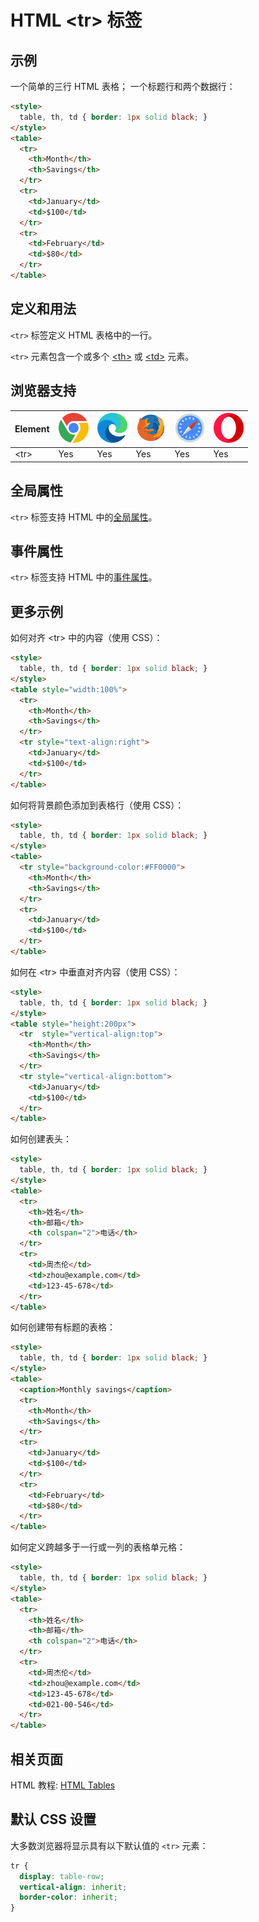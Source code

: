 HTML \<tr> 标签
===

## 示例

一个简单的三行 HTML 表格； 一个标题行和两个数据行：

```html idoc:preview:iframe
<style>
  table, th, td { border: 1px solid black; }
</style>
<table>
  <tr>
    <th>Month</th>
    <th>Savings</th>
  </tr>
  <tr>
    <td>January</td>
    <td>$100</td>
  </tr>
  <tr>
    <td>February</td>
    <td>$80</td>
  </tr>
</table>
```
<!--rehype:style=height: 110px;-->

## 定义和用法

`<tr>` 标签定义 HTML 表格中的一行。

`<tr>` 元素包含一个或多个 [\<th>](./th.md) 或 [\<td>](./td.md) 元素。

## 浏览器支持

| Element | ![chrome][1] | ![edge][2] | ![firefox][3] | ![safari][4] | ![opera][5] |
| ------- | --- | --- | --- | --- | --- |
| \<tr>   | Yes | Yes | Yes | Yes | Yes |

## 全局属性

`<tr>` 标签支持 HTML 中的[全局属性](../reference/standardattributes.md)。

## 事件属性

`<tr>` 标签支持 HTML 中的[事件属性](../reference/eventattributes.md)。

## 更多示例

如何对齐 \<tr> 中的内容（使用 CSS）：

```html idoc:preview:iframe
<style>
  table, th, td { border: 1px solid black; }
</style>
<table style="width:100%">
  <tr>
    <th>Month</th>
    <th>Savings</th>
  </tr>
  <tr style="text-align:right">
    <td>January</td>
    <td>$100</td>
  </tr>
</table>
```
<!--rehype:style=height: 110px;-->

如何将背景颜色添加到表格行（使用 CSS）：

```html idoc:preview:iframe
<style>
  table, th, td { border: 1px solid black; }
</style>
<table>
  <tr style="background-color:#FF0000">
    <th>Month</th>
    <th>Savings</th>
  </tr>
  <tr>
    <td>January</td>
    <td>$100</td>
  </tr>
</table>
```
<!--rehype:style=height: 110px;-->

如何在 \<tr> 中垂直对齐内容（使用 CSS）：

```html idoc:preview:iframe
<style>
  table, th, td { border: 1px solid black; }
</style>
<table style="height:200px">
  <tr  style="vertical-align:top">
    <th>Month</th>
    <th>Savings</th>
  </tr>
  <tr style="vertical-align:bottom">
    <td>January</td>
    <td>$100</td>
  </tr>
</table>
```

如何创建表头：

```html idoc:preview:iframe
<style>
  table, th, td { border: 1px solid black; }
</style>
<table>
  <tr>
    <th>姓名</th>
    <th>邮箱</th>
    <th colspan="2">电话</th>
  </tr>
  <tr>
    <td>周杰伦</td>
    <td>zhou@example.com</td>
    <td>123-45-678</td>
  </tr>
</table>
```
<!--rehype:style=height: 160px;-->

如何创建带有标题的表格：

```html idoc:preview:iframe
<style>
  table, th, td { border: 1px solid black; }
</style>
<table>
  <caption>Monthly savings</caption>
  <tr>
    <th>Month</th>
    <th>Savings</th>
  </tr>
  <tr>
    <td>January</td>
    <td>$100</td>
  </tr>
  <tr>
    <td>February</td>
    <td>$80</td>
  </tr>
</table>
```
<!--rehype:style=height: 160px;-->

如何定义跨越多于一行或一列的表格单元格：

```html idoc:preview:iframe
<style>
  table, th, td { border: 1px solid black; }
</style>
<table>
  <tr>
    <th>姓名</th>
    <th>邮箱</th>
    <th colspan="2">电话</th>
  </tr>
  <tr>
    <td>周杰伦</td>
    <td>zhou@example.com</td>
    <td>123-45-678</td>
    <td>021-00-546</td>
  </tr>
</table>
```
<!--rehype:style=height: 130px;-->

## 相关页面

HTML 教程: [HTML Tables](../tutorial/tables.md)

## 默认 CSS 设置

大多数浏览器将显示具有以下默认值的 `<tr>` 元素：

```css
tr {
  display: table-row;
  vertical-align: inherit;
  border-color: inherit;
}
```

[1]: ../assets/chrome.svg
[2]: ../assets/edge.svg
[3]: ../assets/firefox.svg
[4]: ../assets/safari.svg
[5]: ../assets/opera.svg
